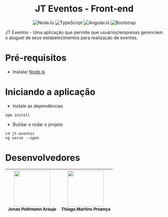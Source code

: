<div>
    <h1 align=center>JT Eventos - Front-end</h1>
</div>

<p align=center>
<img alt="NodeJs" src="https://img.shields.io/badge/Node.js-339933?style=for-the-badge&logo=nodedotjs&logoColor=white"/>
<img alt="TypeScript" src="https://img.shields.io/badge/TypeScript-007ACC?style=for-the-badge&logo=typescript&logoColor=white"/>
<img alt="AngularJs" src="https://img.shields.io/badge/AngularJS-E23237?style=for-the-badge&logo=angularjs&logoColor=white"/>
<img alt="Bootstrap" src="https://img.shields.io/badge/Bootstrap-563D7C?style=for-the-badge&logo=bootstrap&logoColor=white"/>
</p>

JT Eventos - Uma aplicação que permite que usuários/empresas gerenciem o aluguel de seus estabelecimentos para realização de eventos.

# Pré-requisitos
- Instalar [Node.js](https://nodejs.org/en/)

# Iniciando a aplicação
- Instale as dependências
```shell
npm install
```
- Buildar e rodar o projeto
```shell
cd jt-eventos
ng serve --open
```

# Desenvolvedores
<div align="center">

| [<img src="https://github.com/jonaspohlmann.png" width=115 ><br><sub>Jonas Polhmann Araujo](https://github.com/jonaspohlmann)</sub> | [<img src="https://github.com/thiagoenca.png" width=115><br><sub>Thiago Martins Proença](https://github.com/thiagoenca)</sub> |
|:-----------------------------------------------------------------------------------------------------------------------------------:|:-----------------------------------------------------------------------------------------------------------------------------:|

</div>
